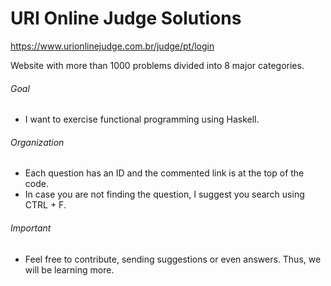 # URI Online Judge Solutions

https://www.urionlinejudge.com.br/judge/pt/login

Website with more than 1000 problems divided into 8 major categories.

###### Goal

- I want to exercise functional programming using Haskell.

###### Organization

- Each question has an ID and the commented link is at the top of the code.
- In case you are not finding the question, I suggest you search using CTRL + F.

###### Important

- Feel free to contribute, sending suggestions or even answers. Thus, we will be learning more.
